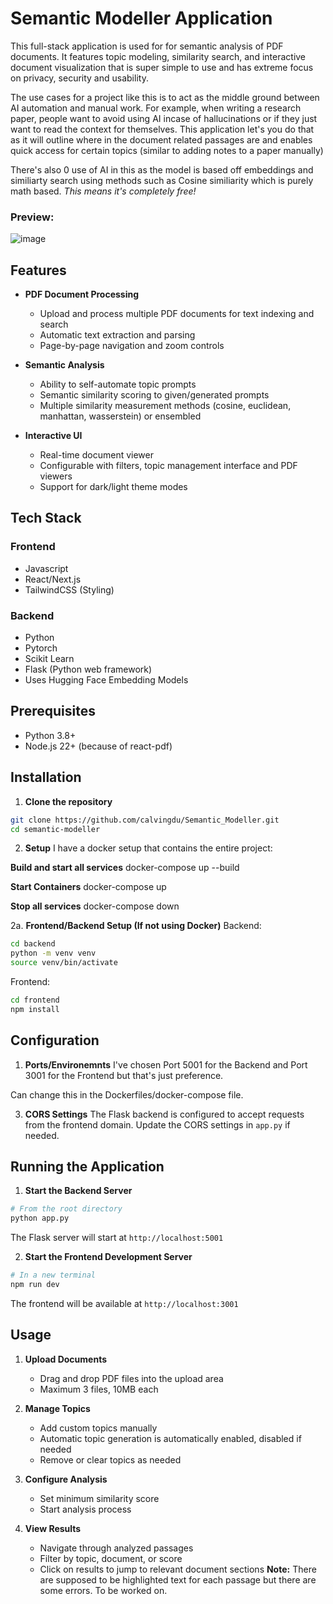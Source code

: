 # Semantic Modeller Application

This full-stack application is used for for semantic analysis of PDF documents. It features topic modeling, similarity search, and interactive document visualization that is super simple to use and has extreme focus on privacy, security and usability. 

The use cases for a project like this is to act as the middle ground between AI automation and manual work. For example, when writing a research paper, people want to avoid using AI incase of hallucinations or if they just want to read the context for themselves. This application let's you do that as it will outline where in the document related passages are and enables quick access for certain topics (similar to adding notes to a paper manually) 

There's also 0 use of AI in this as the model is based off embeddings and similiarty search using methods such as Cosine similiarity which is purely math based. *This means it's completely free!*

### Preview:
![image](https://github.com/user-attachments/assets/37419b11-d09e-4a6a-9fcb-7924eb301db9)

## Features

- **PDF Document Processing**
  - Upload and process multiple PDF documents for text indexing and search
  - Automatic text extraction and parsing
  - Page-by-page navigation and zoom controls

- **Semantic Analysis**
  - Ability to self-automate topic prompts 
  - Semantic similarity scoring to given/generated prompts
  - Multiple similarity measurement methods (cosine, euclidean, manhattan, wasserstein) or ensembled

- **Interactive UI**
  - Real-time document viewer
  - Configurable with filters, topic management interface and PDF viewers 
  - Support for dark/light theme modes

## Tech Stack

### Frontend
- Javascript
- React/Next.js
- TailwindCSS (Styling)

### Backend
- Python
- Pytorch
- Scikit Learn
- Flask (Python web framework)
- Uses Hugging Face Embedding Models

## Prerequisites

- Python 3.8+
- Node.js 22+ (because of react-pdf)

## Installation

1. **Clone the repository**
```bash
git clone https://github.com/calvingdu/Semantic_Modeller.git
cd semantic-modeller
```

2. **Setup**
I have a docker setup that contains the entire project:

**Build and start all services**
docker-compose up --build

**Start Containers**
docker-compose up

**Stop all services**
docker-compose down

2a. **Frontend/Backend Setup (If not using Docker)**
Backend: 
```bash
cd backend 
python -m venv venv
source venv/bin/activate
```

Frontend: 
```bash
cd frontend
npm install
```
## Configuration
1. **Ports/Environemnts**
I've chosen Port 5001 for the Backend and Port 3001 for the Frontend but that's just preference.

Can change this in the Dockerfiles/docker-compose file. 

3. **CORS Settings**
The Flask backend is configured to accept requests from the frontend domain. Update the CORS settings in `app.py` if needed.

## Running the Application

1. **Start the Backend Server**
```bash
# From the root directory
python app.py
```
The Flask server will start at `http://localhost:5001`

2. **Start the Frontend Development Server**
```bash
# In a new terminal
npm run dev
```
The frontend will be available at `http://localhost:3001`

## Usage

1. **Upload Documents**
   - Drag and drop PDF files into the upload area
   - Maximum 3 files, 10MB each

2. **Manage Topics**
   - Add custom topics manually
   - Automatic topic generation is automatically enabled, disabled if needed
   - Remove or clear topics as needed

3. **Configure Analysis**
   - Set minimum similarity score
   - Start analysis process

4. **View Results**
   - Navigate through analyzed passages
   - Filter by topic, document, or score
   - Click on results to jump to relevant document sections
   **Note:** There are supposed to be highlighted text for each passage but there are some errors. To be worked on. 
